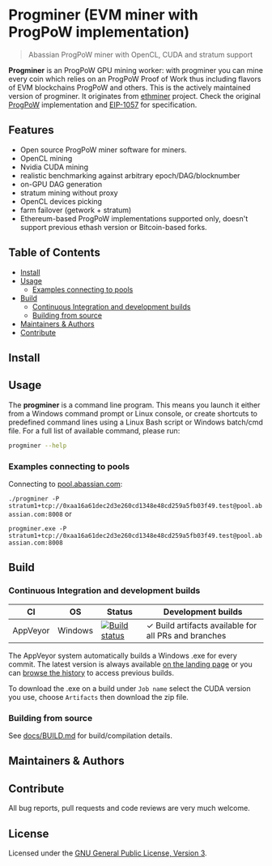 # Progminer (EVM miner with ProgPoW implementation)

> Abassian ProgPoW miner with OpenCL, CUDA and stratum support

**Progminer** is an ProgPoW GPU mining worker: with progminer you can mine every coin which relies on an ProgPoW Proof of Work thus including flavors of EVM blockchains ProgPoW and others. This is the actively maintained version of progminer. It originates from [ethminer](https://github.com/ethereum-mining/ethminer) project. Check the original [ProgPoW](https://github.com/ifdefelse/progpow) implementation and [EIP-1057](https://eips.ethereum.org/EIPS/eip-1057) for specification.

## Features

* Open source ProgPoW miner software for miners.
* OpenCL mining
* Nvidia CUDA mining
* realistic benchmarking against arbitrary epoch/DAG/blocknumber
* on-GPU DAG generation
* stratum mining without proxy
* OpenCL devices picking
* farm failover (getwork + stratum)
* Ethereum-based ProgPoW implementations supported only, doesn't support previous ethash version or Bitcoin-based forks.


## Table of Contents

* [Install](#install)
* [Usage](#usage)
    * [Examples connecting to pools](#examples-connecting-to-pools)
* [Build](#build)
    * [Continuous Integration and development builds](#continuous-integration-and-development-builds)
    * [Building from source](#building-from-source)
* [Maintainers & Authors](#maintainers--authors)
* [Contribute](#contribute)

## Install

## Usage

The **progminer** is a command line program. This means you launch it either
from a Windows command prompt or Linux console, or create shortcuts to
predefined command lines using a Linux Bash script or Windows batch/cmd file.
For a full list of available command, please run:

```sh
progminer --help
```

### Examples connecting to pools

Connecting to [pool.abassian.com](http://pool.abassian.com):

`./progminer -P stratum1+tcp://0xaa16a61dec2d3e260cd1348e48cd259a5fb03f49.test@pool.abassian.com:8008` or

`progminer.exe -P stratum1+tcp://0xaa16a61dec2d3e260cd1348e48cd259a5fb03f49.test@pool.abassian.com:8008`

## Build

### Continuous Integration and development builds

| CI          | OS       | Status  | Development builds |
| ----------- | -------- | -----   | -----------------  |
| AppVeyor    | Windows  | [![Build status](https://ci.appveyor.com/api/projects/status/9gknb76px6t455rf/branch/master?svg=true)](https://ci.appveyor.com/project/jean-m-cyr/progminer/branch/master) | ✓ Build artifacts available for all PRs and branches |

The AppVeyor system automatically builds a Windows .exe for every commit. The latest version is always available [on the landing page](https://ci.appveyor.com/project/jean-m-cyr/progminer) or you can [browse the history](https://ci.appveyor.com/project/jean-m-cyr/progminer/history) to access previous builds.

To download the .exe on a build under `Job name` select the CUDA version you use, choose `Artifacts` then download the zip file.

### Building from source

See [docs/BUILD.md](docs/BUILD.md) for build/compilation details.

## Maintainers & Authors

## Contribute

All bug reports, pull requests and code reviews are very much welcome.


## License

Licensed under the [GNU General Public License, Version 3](LICENSE).
